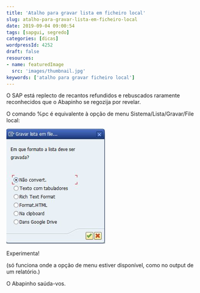 ```yaml
---
title: 'Atalho para gravar lista em ficheiro local'
slug: atalho-para-gravar-lista-em-ficheiro-local
date: 2019-09-04 09:00:54
tags: [sapgui, segredo]
categories: [dicas]
wordpressId: 4252
draft: false
resources:
- name: featuredImage
  src: 'images/thumbnail.jpg'
keywords: ['atalho para gravar ficheiro local']
---
```

O SAP está replecto de recantos refundidos e rebuscados raramente reconhecidos que o Abapinho se regozija por revelar.

O comando %pc é equivalente à opção de menu Sistema/Lista/Gravar/File local:

<!--more-->

![image][1]

Experimenta!

(só funciona onde a opção de menu estiver disponível, como no output de um relatório.)

O Abapinho saúda-vos.

   [1]: images/gravar.jpg
